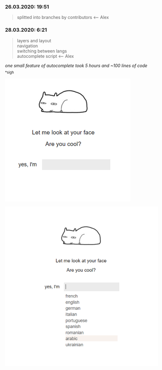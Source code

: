 ### 26.03.2020: 19:51
>splitted into branches by contributors <-- Alex

### 28.03.2020: 6:21
> layers and layout   
> navigation  
> switching between langs  
> autocomplete script  <-- Alex

_one small feature of autocomplete took 5 hours and ~100 lines of code_   
<sub> *sigh</sub>  

![](/prw.png)

![](/prw2.png)
